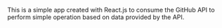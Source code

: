 This is a simple app created with React.js to consume the GitHub API to perform simple operation based on data provided by the API.
